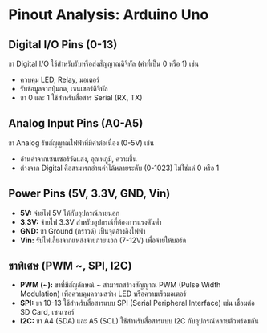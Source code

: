 # Pinout Analysis: Arduino Uno

## Digital I/O Pins (0-13)
ขา Digital I/O ใช้สำหรับรับหรือส่งสัญญาณดิจิทัล (ค่าที่เป็น 0 หรือ 1) เช่น
- ควบคุม LED, Relay, มอเตอร์
- รับข้อมูลจากปุ่มกด, เซนเซอร์ดิจิทัล
- ขา 0 และ 1 ใช้สำหรับสื่อสาร Serial (RX, TX)

## Analog Input Pins (A0-A5)
ขา Analog รับสัญญาณไฟฟ้าที่มีค่าต่อเนื่อง (0-5V) เช่น
- อ่านค่าจากเซนเซอร์วัดแสง, อุณหภูมิ, ความชื้น
- ต่างจาก Digital คือสามารถอ่านค่าได้หลายระดับ (0-1023) ไม่ใช่แค่ 0 หรือ 1

## Power Pins (5V, 3.3V, GND, Vin)
- **5V:** จ่ายไฟ 5V ให้กับอุปกรณ์ภายนอก
- **3.3V:** จ่ายไฟ 3.3V สำหรับอุปกรณ์ที่ต้องการแรงดันต่ำ
- **GND:** ขา Ground (กราวด์) เป็นจุดอ้างอิงไฟฟ้า
- **Vin:** รับไฟเลี้ยงจากแหล่งจ่ายภายนอก (7-12V) เพื่อจ่ายให้บอร์ด

## ขาพิเศษ (PWM ~, SPI, I2C)
- **PWM (~):** ขาที่มีสัญลักษณ์ ~ สามารถสร้างสัญญาณ PWM (Pulse Width Modulation) เพื่อควบคุมความสว่าง LED หรือความเร็วมอเตอร์
- **SPI:** ขา 10-13 ใช้สำหรับสื่อสารแบบ SPI (Serial Peripheral Interface) เช่น เชื่อมต่อ SD Card, เซนเซอร์
- **I2C:** ขา A4 (SDA) และ A5 (SCL) ใช้สำหรับสื่อสารแบบ I2C กับอุปกรณ์หลายตัวพร้อมกัน
